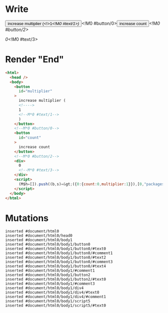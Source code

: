 # Write
  <button id=multiplier>increase multiplier (<!>1<!M*0 #text/1>)</button><!M*0 #button/0><button id=count>increase count</button><!M*0 #button/2><div>0<!M*0 #text/3></div><script>(M$h=[]).push((b,s)=>({0:{count:0,multiplier:1}}),[0,"packages/translator-tags/src/__tests__/fixtures/basic-counter-multiplier/template.marko_0_count",0,"packages/translator-tags/src/__tests__/fixtures/basic-counter-multiplier/template.marko_0_multiplier",])</script>


# Render "End"
```html
<html>
  <head />
  <body>
    <button
      id="multiplier"
    >
      increase multiplier (
      <!---->
      1
      <!--M*0 #text/1-->
      )
    </button>
    <!--M*0 #button/0-->
    <button
      id="count"
    >
      increase count
    </button>
    <!--M*0 #button/2-->
    <div>
      0
      <!--M*0 #text/3-->
    </div>
    <script>
      (M$h=[]).push((b,s)=&gt;({0:{count:0,multiplier:1}}),[0,"packages/translator-tags/src/__tests__/fixtures/basic-counter-multiplier/template.marko_0_count",0,"packages/translator-tags/src/__tests__/fixtures/basic-counter-multiplier/template.marko_0_multiplier",])
    </script>
  </body>
</html>
```

# Mutations
```
inserted #document/html0
inserted #document/html0/head0
inserted #document/html0/body1
inserted #document/html0/body1/button0
inserted #document/html0/body1/button0/#text0
inserted #document/html0/body1/button0/#comment1
inserted #document/html0/body1/button0/#text2
inserted #document/html0/body1/button0/#comment3
inserted #document/html0/body1/button0/#text4
inserted #document/html0/body1/#comment1
inserted #document/html0/body1/button2
inserted #document/html0/body1/button2/#text0
inserted #document/html0/body1/#comment3
inserted #document/html0/body1/div4
inserted #document/html0/body1/div4/#text0
inserted #document/html0/body1/div4/#comment1
inserted #document/html0/body1/script5
inserted #document/html0/body1/script5/#text0
```